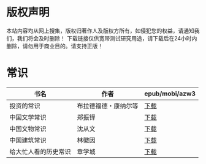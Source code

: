 # 版权声明

本站内容均从网上搜集，版权归著作人及版权方所有，如侵犯您的权益，请通知我们，我们将会及时删除！ 下载链接仅供宽带测试研究用途，请下载后在24小时内删除，请勿用于商业目的。请支持正版！

# 常识

| 书名 | 作者 | epub/mobi/azw3 |
| --- | --- | --- |
| 投资的常识 | 布拉德福德・康纳尔等 | [下载](https://url89.ctfile.com/f/31084289-1356986503-d6017c?p=8866) |
| 中国文学常识 | 郑振铎 | [下载](https://url89.ctfile.com/f/31084289-1357023661-87519a?p=8866) |
| 中国文物常识 | 沈从文 | [下载](https://url89.ctfile.com/f/31084289-1357023637-a8bb06?p=8866) |
| 中国建筑常识 | 林徽因 | [下载](https://url89.ctfile.com/f/31084289-1357023643-a76ebd?p=8866) |
| 给大忙人看的历史常识 | 章学城 | [下载](https://url89.ctfile.com/f/31084289-1357006027-0210e9?p=8866) |
